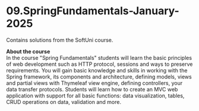 # 09.SpringFundamentals-January-2025
Contains solutions from the SoftUni course.

<b>About the course</b> </br>
In the course "Spring Fundamentals" students will learn the basic principles of web development such as HTTP protocol, sessions and ways to preserve requirements. You will gain basic knowledge and skills in working with the Spring framework, its components and architecture, defining models, views and partial views with Thymeleaf view engine, defining controllers, your data transfer protocols. Students will learn how to create an MVC web application with support for all basic functions: data visualization, tables, CRUD operations on data, validation and more.
